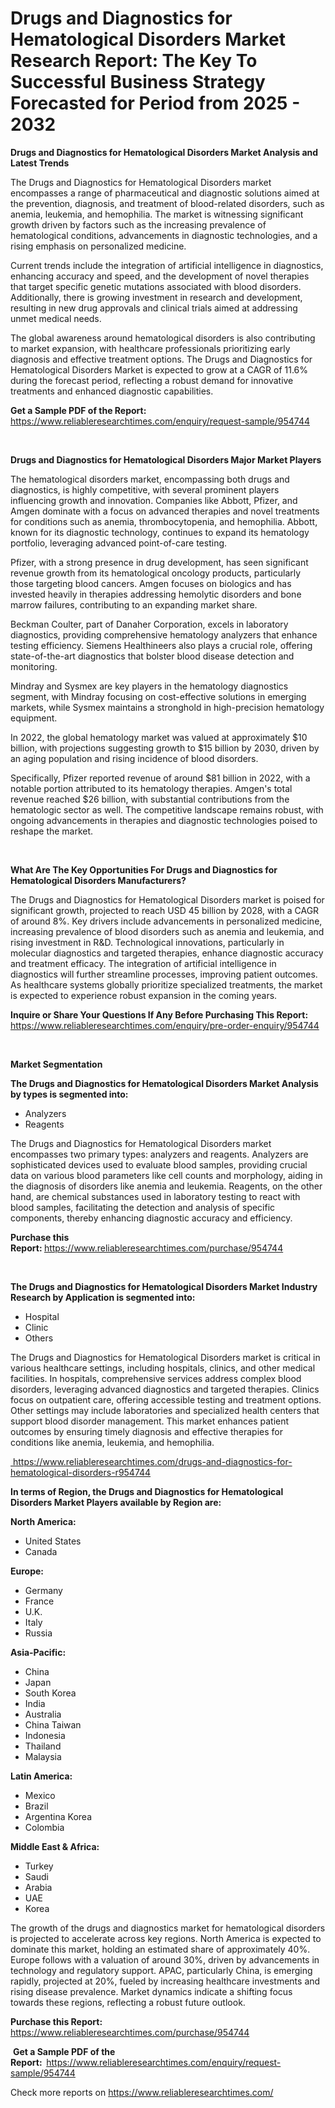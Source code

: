 <p><h1>Drugs and Diagnostics for Hematological Disorders Market Research Report: The Key To Successful Business Strategy Forecasted for Period from 2025 - 2032</h1></p><p><strong>Drugs and Diagnostics for Hematological Disorders Market Analysis and Latest Trends</strong></p>
<p><p>The Drugs and Diagnostics for Hematological Disorders market encompasses a range of pharmaceutical and diagnostic solutions aimed at the prevention, diagnosis, and treatment of blood-related disorders, such as anemia, leukemia, and hemophilia. The market is witnessing significant growth driven by factors such as the increasing prevalence of hematological conditions, advancements in diagnostic technologies, and a rising emphasis on personalized medicine.</p><p>Current trends include the integration of artificial intelligence in diagnostics, enhancing accuracy and speed, and the development of novel therapies that target specific genetic mutations associated with blood disorders. Additionally, there is growing investment in research and development, resulting in new drug approvals and clinical trials aimed at addressing unmet medical needs.</p><p>The global awareness around hematological disorders is also contributing to market expansion, with healthcare professionals prioritizing early diagnosis and effective treatment options. The Drugs and Diagnostics for Hematological Disorders Market is expected to grow at a CAGR of 11.6% during the forecast period, reflecting a robust demand for innovative treatments and enhanced diagnostic capabilities.</p></p>
<p><strong>Get a Sample PDF of the Report:&nbsp;</strong> <a href="https://www.reliableresearchtimes.com/enquiry/request-sample/954744?utm_campaign=2989&utm_medium=2&utm_source=Github&utm_content=ia&utm_term=07032025&utm_id=drugs-and-diagnostics-for-hematological-disorders">https://www.reliableresearchtimes.com/enquiry/request-sample/954744</a></p>
<p>&nbsp;</p>
<p><strong>Drugs and Diagnostics for Hematological Disorders Major Market Players</strong></p>
<p><p>The hematological disorders market, encompassing both drugs and diagnostics, is highly competitive, with several prominent players influencing growth and innovation. Companies like Abbott, Pfizer, and Amgen dominate with a focus on advanced therapies and novel treatments for conditions such as anemia, thrombocytopenia, and hemophilia. Abbott, known for its diagnostic technology, continues to expand its hematology portfolio, leveraging advanced point-of-care testing.</p><p>Pfizer, with a strong presence in drug development, has seen significant revenue growth from its hematological oncology products, particularly those targeting blood cancers. Amgen focuses on biologics and has invested heavily in therapies addressing hemolytic disorders and bone marrow failures, contributing to an expanding market share.</p><p>Beckman Coulter, part of Danaher Corporation, excels in laboratory diagnostics, providing comprehensive hematology analyzers that enhance testing efficiency. Siemens Healthineers also plays a crucial role, offering state-of-the-art diagnostics that bolster blood disease detection and monitoring.</p><p>Mindray and Sysmex are key players in the hematology diagnostics segment, with Mindray focusing on cost-effective solutions in emerging markets, while Sysmex maintains a stronghold in high-precision hematology equipment.</p><p>In 2022, the global hematology market was valued at approximately $10 billion, with projections suggesting growth to $15 billion by 2030, driven by an aging population and rising incidence of blood disorders.</p><p>Specifically, Pfizer reported revenue of around $81 billion in 2022, with a notable portion attributed to its hematology therapies. Amgen's total revenue reached $26 billion, with substantial contributions from the hematologic sector as well. The competitive landscape remains robust, with ongoing advancements in therapies and diagnostic technologies poised to reshape the market.</p></p>
<p>&nbsp;</p>
<p><strong>What Are The Key Opportunities For Drugs and Diagnostics for Hematological Disorders Manufacturers?</strong></p>
<p><p>The Drugs and Diagnostics for Hematological Disorders market is poised for significant growth, projected to reach USD 45 billion by 2028, with a CAGR of around 8%. Key drivers include advancements in personalized medicine, increasing prevalence of blood disorders such as anemia and leukemia, and rising investment in R&D. Technological innovations, particularly in molecular diagnostics and targeted therapies, enhance diagnostic accuracy and treatment efficacy. The integration of artificial intelligence in diagnostics will further streamline processes, improving patient outcomes. As healthcare systems globally prioritize specialized treatments, the market is expected to experience robust expansion in the coming years.</p></p>
<p><strong>Inquire or Share Your Questions If Any Before Purchasing This Report:</strong> <a href="https://www.reliableresearchtimes.com/enquiry/pre-order-enquiry/954744?utm_campaign=2989&utm_medium=2&utm_source=Github&utm_content=ia&utm_term=07032025&utm_id=drugs-and-diagnostics-for-hematological-disorders">https://www.reliableresearchtimes.com/enquiry/pre-order-enquiry/954744</a></p>
<p>&nbsp;</p>
<p><strong>Market Segmentation</strong></p>
<p><strong>The Drugs and Diagnostics for Hematological Disorders Market Analysis by types is segmented into:</strong></p>
<p><ul><li>Analyzers</li><li>Reagents</li></ul></p>
<p><p>The Drugs and Diagnostics for Hematological Disorders market encompasses two primary types: analyzers and reagents. Analyzers are sophisticated devices used to evaluate blood samples, providing crucial data on various blood parameters like cell counts and morphology, aiding in the diagnosis of disorders like anemia and leukemia. Reagents, on the other hand, are chemical substances used in laboratory testing to react with blood samples, facilitating the detection and analysis of specific components, thereby enhancing diagnostic accuracy and efficiency.</p></p>
<p><strong>Purchase this Report:&nbsp;</strong><a href="https://www.reliableresearchtimes.com/purchase/954744?utm_campaign=2989&utm_medium=2&utm_source=Github&utm_content=ia&utm_term=07032025&utm_id=drugs-and-diagnostics-for-hematological-disorders">https://www.reliableresearchtimes.com/purchase/954744</a></p>
<p>&nbsp;</p>
<p><strong>The Drugs and Diagnostics for Hematological Disorders Market Industry Research by Application is segmented into:</strong></p>
<p><ul><li>Hospital</li><li>Clinic</li><li>Others</li></ul></p>
<p><p>The Drugs and Diagnostics for Hematological Disorders market is critical in various healthcare settings, including hospitals, clinics, and other medical facilities. In hospitals, comprehensive services address complex blood disorders, leveraging advanced diagnostics and targeted therapies. Clinics focus on outpatient care, offering accessible testing and treatment options. Other settings may include laboratories and specialized health centers that support blood disorder management. This market enhances patient outcomes by ensuring timely diagnosis and effective therapies for conditions like anemia, leukemia, and hemophilia.</p></p>
<p><a href="https://www.reliableresearchtimes.com/drugs-and-diagnostics-for-hematological-disorders-r954744?utm_campaign=2989&utm_medium=2&utm_source=Github&utm_content=ia&utm_term=07032025&utm_id=drugs-and-diagnostics-for-hematological-disorders">&nbsp;https://www.reliableresearchtimes.com/drugs-and-diagnostics-for-hematological-disorders-r954744</a></p>
<p><strong>In terms of Region, the Drugs and Diagnostics for Hematological Disorders Market Players available by Region are:</strong></p>
<p>
    <p> <strong> North America: </strong>
        <ul>
            <li>United States</li>
            <li>Canada</li>
        </ul>
        </p> 
    <p> <strong> Europe: </strong>
        <ul>
            <li>Germany</li>
            <li>France</li>
            <li>U.K.</li>
            <li>Italy</li>
            <li>Russia</li>
        </ul>
        </p> 
    <p> <strong> Asia-Pacific: </strong>
        <ul>
            <li>China</li>
            <li>Japan</li>
            <li>South Korea</li>
            <li>India</li>
            <li>Australia</li>
            <li>China Taiwan</li>
            <li>Indonesia</li>
            <li>Thailand</li>
            <li>Malaysia</li>
        </ul>
        </p> 
    <p> <strong> Latin America: </strong>
        <ul>
            <li>Mexico</li>
            <li>Brazil</li>
            <li>Argentina Korea</li>
            <li>Colombia</li>
        </ul>
        </p> 
    <p> <strong> Middle East & Africa: </strong>
        <ul>
            <li>Turkey</li>
            <li>Saudi</li>
            <li>Arabia</li>
            <li>UAE</li>
            <li>Korea</li>
        </ul>
    </p>
    </p>
<p><p>The growth of the drugs and diagnostics market for hematological disorders is projected to accelerate across key regions. North America is expected to dominate this market, holding an estimated share of approximately 40%. Europe follows with a valuation of around 30%, driven by advancements in technology and regulatory support. APAC, particularly China, is emerging rapidly, projected at 20%, fueled by increasing healthcare investments and rising disease prevalence. Market dynamics indicate a shifting focus towards these regions, reflecting a robust future outlook.</p></p>
<p><strong>Purchase this Report: </strong><a href="https://www.reliableresearchtimes.com/purchase/954744?utm_campaign=2989&utm_medium=2&utm_source=Github&utm_content=ia&utm_term=07032025&utm_id=drugs-and-diagnostics-for-hematological-disorders">https://www.reliableresearchtimes.com/purchase/954744</a></p>
<p>&nbsp;<strong>Get a Sample PDF of the Report:&nbsp;&nbsp;</strong><a href="https://www.reliableresearchtimes.com/enquiry/request-sample/954744?utm_campaign=2989&utm_medium=2&utm_source=Github&utm_content=ia&utm_term=07032025&utm_id=drugs-and-diagnostics-for-hematological-disorders">https://www.reliableresearchtimes.com/enquiry/request-sample/954744</a></p>
<p><strong></strong></p>
<p>Check more reports on <a href="https://www.reliableresearchtimes.com/?utm_campaign=2989&utm_medium=2&utm_source=Github&utm_content=ia&utm_term=07032025&utm_id=drugs-and-diagnostics-for-hematological-disorders">https://www.reliableresearchtimes.com/</a></p>